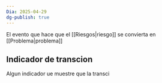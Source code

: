 ```yaml
---
Dia: 2025-04-29
dg-publish: true
---
```

El evento que hace que el [[Riesgos|riesgo]] se convierta en [[Problema|problema]]


## Indicador de transcion
Algun indicador ue muestre que la transci